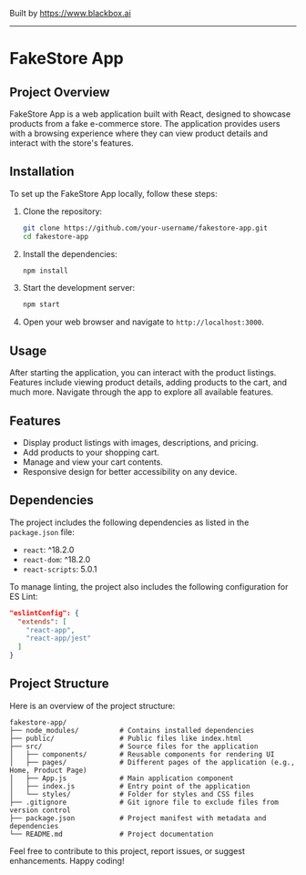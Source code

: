 
Built by https://www.blackbox.ai

---

# FakeStore App

## Project Overview

FakeStore App is a web application built with React, designed to showcase products from a fake e-commerce store. The application provides users with a browsing experience where they can view product details and interact with the store's features.

## Installation

To set up the FakeStore App locally, follow these steps:

1. Clone the repository:
   ```bash
   git clone https://github.com/your-username/fakestore-app.git
   cd fakestore-app
   ```

2. Install the dependencies:
   ```bash
   npm install
   ```

3. Start the development server:
   ```bash
   npm start
   ```

4. Open your web browser and navigate to `http://localhost:3000`.

## Usage

After starting the application, you can interact with the product listings. Features include viewing product details, adding products to the cart, and much more. Navigate through the app to explore all available features.

## Features

- Display product listings with images, descriptions, and pricing.
- Add products to your shopping cart.
- Manage and view your cart contents.
- Responsive design for better accessibility on any device.

## Dependencies

The project includes the following dependencies as listed in the `package.json` file:

- `react`: ^18.2.0
- `react-dom`: ^18.2.0
- `react-scripts`: 5.0.1

To manage linting, the project also includes the following configuration for ES Lint:

```json
"eslintConfig": {
  "extends": [
    "react-app",
    "react-app/jest"
  ]
}
```

## Project Structure

Here is an overview of the project structure:

```
fakestore-app/
├── node_modules/          # Contains installed dependencies
├── public/                # Public files like index.html
├── src/                   # Source files for the application
│   ├── components/        # Reusable components for rendering UI
│   ├── pages/             # Different pages of the application (e.g., Home, Product Page)
│   ├── App.js             # Main application component
│   ├── index.js           # Entry point of the application
│   └── styles/            # Folder for styles and CSS files
├── .gitignore             # Git ignore file to exclude files from version control
├── package.json           # Project manifest with metadata and dependencies
└── README.md              # Project documentation
```

Feel free to contribute to this project, report issues, or suggest enhancements. Happy coding!